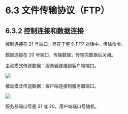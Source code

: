 # 6.3 文件传输协议（FTP）

## 6.3.2 控制连接和数据连接

控制连接在 21 号端口，存在于整个 FTP 对话中，传输命令。

数据连接在 20 号端口，传输数据，传输完数据后关闭。

主动模式传送数据：服务器连接到客户端端口。

![](https://csnotes.oss-cn-beijing.aliyuncs.com/photos/FTPPORT.png)

被动模式传送数据：客户端连接到服务器端口。

![](https://csnotes.oss-cn-beijing.aliyuncs.com/photos/FTPPASV.png)

服务器端口号是 21 或 20，用户端端口号随机。


